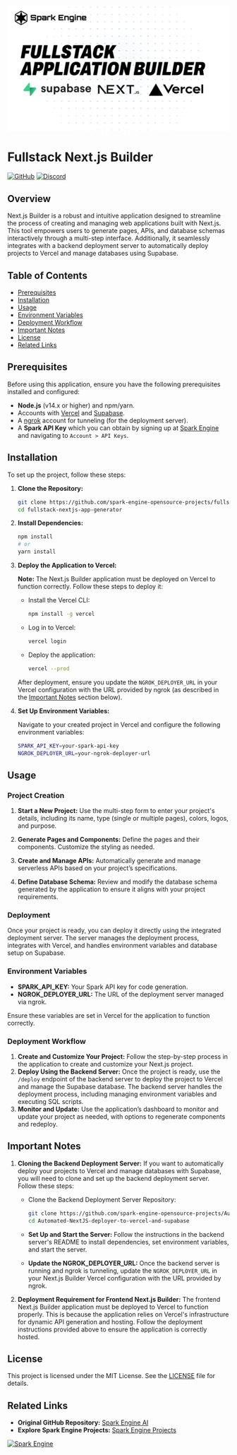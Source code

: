 ![GitHub Banner](./public/github-banner.png)

# Fullstack Next.js Builder

[![GitHub](https://img.shields.io/badge/GitHub-Open%20Source-blue?logo=github)](https://github.com/spark-engine-opensource-projects)
[![Discord](https://img.shields.io/badge/Join%20Our%20Community-Discord-blue?logo=discord)](https://discord.gg/VAQA5c32jM)

## Overview

Next.js Builder is a robust and intuitive application designed to streamline the process of creating and managing web applications built with Next.js. This tool empowers users to generate pages, APIs, and database schemas interactively through a multi-step interface. Additionally, it seamlessly integrates with a backend deployment server to automatically deploy projects to Vercel and manage databases using Supabase.

## Table of Contents

- [Prerequisites](#prerequisites)
- [Installation](#installation)
- [Usage](#usage)
- [Environment Variables](#environment-variables)
- [Deployment Workflow](#deployment-workflow)
- [Important Notes](#important-notes)
- [License](#license)
- [Related Links](#related-links)

## Prerequisites

Before using this application, ensure you have the following prerequisites installed and configured:

- **Node.js** (v14.x or higher) and npm/yarn.
- Accounts with [Vercel](https://vercel.com/) and [Supabase](https://supabase.com/).
- A [ngrok](https://ngrok.com/) account for tunneling (for the deployment server).
- A **Spark API Key** which you can obtain by signing up at [Spark Engine](https://sparkengine.ai) and navigating to `Account > API Keys`.

## Installation

To set up the project, follow these steps:

1. **Clone the Repository:**

    ```bash
    git clone https://github.com/spark-engine-opensource-projects/fullstack-nextjs-app-generator.git
    cd fullstack-nextjs-app-generator
    ```

2. **Install Dependencies:**

    ```bash
    npm install
    # or
    yarn install
    ```

3. **Deploy the Application to Vercel:**

    **Note:** The Next.js Builder application must be deployed on Vercel to function correctly. Follow these steps to deploy it:

    - Install the Vercel CLI:
      ```bash
      npm install -g vercel
      ```

    - Log in to Vercel:
      ```bash
      vercel login
      ```

    - Deploy the application:
      ```bash
      vercel --prod
      ```

    After deployment, ensure you update the `NGROK_DEPLOYER_URL` in your Vercel configuration with the URL provided by ngrok (as described in the [Important Notes](#important-notes) section below).

4. **Set Up Environment Variables:**

    Navigate to your created project in Vercel and configure the following environment variables:

    ```bash
    SPARK_API_KEY=your-spark-api-key
    NGROK_DEPLOYER_URL=your-ngrok-deployer-url
    ```

## Usage

### Project Creation

1. **Start a New Project:** Use the multi-step form to enter your project's details, including its name, type (single or multiple pages), colors, logos, and purpose.
   
2. **Generate Pages and Components:** Define the pages and their components. Customize the styling as needed.

3. **Create and Manage APIs:** Automatically generate and manage serverless APIs based on your project’s specifications.

4. **Define Database Schema:** Review and modify the database schema generated by the application to ensure it aligns with your project requirements.

### Deployment

Once your project is ready, you can deploy it directly using the integrated deployment server. The server manages the deployment process, integrates with Vercel, and handles environment variables and database setup on Supabase.

### Environment Variables

- **SPARK_API_KEY:** Your Spark API key for code generation.
- **NGROK_DEPLOYER_URL:** The URL of the deployment server managed via ngrok.

Ensure these variables are set in Vercel for the application to function correctly.

### Deployment Workflow

1. **Create and Customize Your Project:** Follow the step-by-step process in the application to create and customize your Next.js project.
2. **Deploy Using the Backend Server:** Once the project is ready, use the `/deploy` endpoint of the backend server to deploy the project to Vercel and manage the Supabase database. The backend server handles the deployment process, including managing environment variables and executing SQL scripts.
3. **Monitor and Update:** Use the application’s dashboard to monitor and update your project as needed, with options to regenerate components and redeploy.

## Important Notes

1. **Cloning the Backend Deployment Server:**
   If you want to automatically deploy your projects to Vercel and manage databases with Supabase, you will need to clone and set up the backend deployment server. Follow these steps:

   - Clone the Backend Deployment Server Repository:
   
     ```bash
     git clone https://github.com/spark-engine-opensource-projects/Automated-NextJS-deployer-to-vercel-and-supabase.git
     cd Automated-NextJS-deployer-to-vercel-and-supabase
     ```

   - **Set Up and Start the Server:**
     Follow the instructions in the backend server's README to install dependencies, set environment variables, and start the server.

   - **Update the NGROK_DEPLOYER_URL:**
     Once the backend server is running and ngrok is tunneling, update the `NGROK_DEPLOYER_URL` in your Next.js Builder Vercel configuration with the URL provided by ngrok.

2. **Deployment Requirement for Frontend Next.js Builder:**
   The frontend Next.js Builder application must be deployed to Vercel to function properly. This is because the application relies on Vercel's infrastructure for dynamic API generation and hosting. Follow the deployment instructions provided above to ensure the application is correctly hosted.

## License

This project is licensed under the MIT License. See the [LICENSE](./LICENSE) file for details.

## Related Links

- **Original GitHub Repository:** [Spark Engine AI](https://github.com/spark-engine-ai)
- **Explore Spark Engine Projects:** [Spark Engine Projects](https://sparkengine.ai/search)

[![Spark Engine](https://github.com/spark-engine-opensource-projects/fullstack-nextjs-app-generator/blob/main/public/logo.png)](https://sparkengine.ai/search)